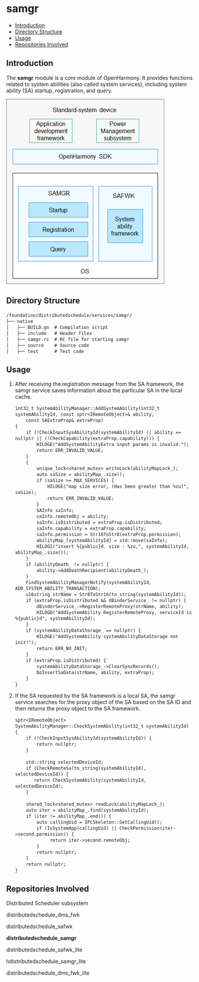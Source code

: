 # samgr<a name="EN-US_TOPIC_0000001162068341"></a>

-   [Introduction](#section11660541593)
-   [Directory Structure](#section161941989596)
-   [Usage](#section1312121216216)
-   [Repositories Involved](#section1371113476307)

## Introduction<a name="section11660541593"></a>

The  **samgr**  module is a core module of OpenHarmony. It provides functions related to system abilities \(also called system services\), including system ability \(SA\) startup, registration, and query.

![](figures/en-us_image_0000001115820566.png)

## Directory Structure<a name="section161941989596"></a>

```
/foundation/distributedschedule/services/samgr/
├── native             
│   ├── BUILD.gn  # Compilation script
│   ├── include   # Header files
│   ├── samgr.rc  # RC file for starting samgr
│   ├── source    # Source code
│   ├── test      # Test code
```

## Usage<a name="section1312121216216"></a>

1.  After receiving the registration message from the SA framework, the samgr service saves information about the particular SA in the local cache.

    ```
    int32_t SystemAbilityManager::AddSystemAbility(int32_t systemAbilityId, const sptr<IRemoteObject>& ability,
        const SAExtraProp& extraProp)
    {
        if (!CheckInputSysAbilityId(systemAbilityId) || ability == nullptr || (!CheckCapability(extraProp.capability))) {
            HILOGE("AddSystemAbilityExtra input params is invalid.");
            return ERR_INVALID_VALUE;
        }
        {
            unique_lock<shared_mutex> writeLock(abilityMapLock_);
            auto saSize = abilityMap_.size();
            if (saSize >= MAX_SERVICES) {
                HILOGE("map size error, (Has been greater than %zu)", saSize);
                return ERR_INVALID_VALUE;
            }
            SAInfo saInfo;
            saInfo.remoteObj = ability;
            saInfo.isDistributed = extraProp.isDistributed;
            saInfo.capability = extraProp.capability;
            saInfo.permission = Str16ToStr8(extraProp.permission);
            abilityMap_[systemAbilityId] = std::move(saInfo);
            HILOGI("insert %{public}d. size : %zu,", systemAbilityId, abilityMap_.size());
        }
        if (abilityDeath_ != nullptr) {
            ability->AddDeathRecipient(abilityDeath_);
        }
        FindSystemAbilityManagerNotify(systemAbilityId, ADD_SYSTEM_ABILITY_TRANSACTION);
        u16string strName = Str8ToStr16(to_string(systemAbilityId));
        if (extraProp.isDistributed && dBinderService_ != nullptr) {
            dBinderService_->RegisterRemoteProxy(strName, ability);
            HILOGD("AddSystemAbility RegisterRemoteProxy, serviceId is %{public}d", systemAbilityId);
        }
        if (systemAbilityDataStorage_ == nullptr) {
            HILOGE("AddSystemAbility systemAbilityDataStorage not init!");
            return ERR_NO_INIT;
        }
        if (extraProp.isDistributed) {
            systemAbilityDataStorage_->ClearSyncRecords();
            DoInsertSaData(strName, ability, extraProp);
        }
    }
    ```

2.  If the SA requested by the SA framework is a local SA, the samgr service searches for the proxy object of the SA based on the SA ID and then returns the proxy object to the SA framework.

    ```
    sptr<IRemoteObject> SystemAbilityManager::CheckSystemAbility(int32_t systemAbilityId)
    {
        if (!CheckInputSysAbilityId(systemAbilityId)) {
            return nullptr;
        }
    
        std::string selectedDeviceId;
        if (CheckRemoteSa(to_string(systemAbilityId), selectedDeviceId)) {
           return CheckSystemAbility(systemAbilityId, selectedDeviceId);
        }
    
        shared_lock<shared_mutex> readLock(abilityMapLock_);
        auto iter = abilityMap_.find(systemAbilityId);
        if (iter != abilityMap_.end()) {
            auto callingUid = IPCSkeleton::GetCallingUid();
            if (IsSystemApp(callingUid) || CheckPermission(iter->second.permission)) {
                 return iter->second.remoteObj;
            }
            return nullptr;
        }
        return nullptr;
    }
    ```


## Repositories Involved<a name="section1371113476307"></a>

Distributed Scheduler subsystem

distributedschedule\_dms\_fwk

distributedschedule\_safwk

**distributedschedule\_samgr**

distributedschedule\_safwk\_lite

hdistributedschedule\_samgr\_lite

distributedschedule\_dms\_fwk\_lite

